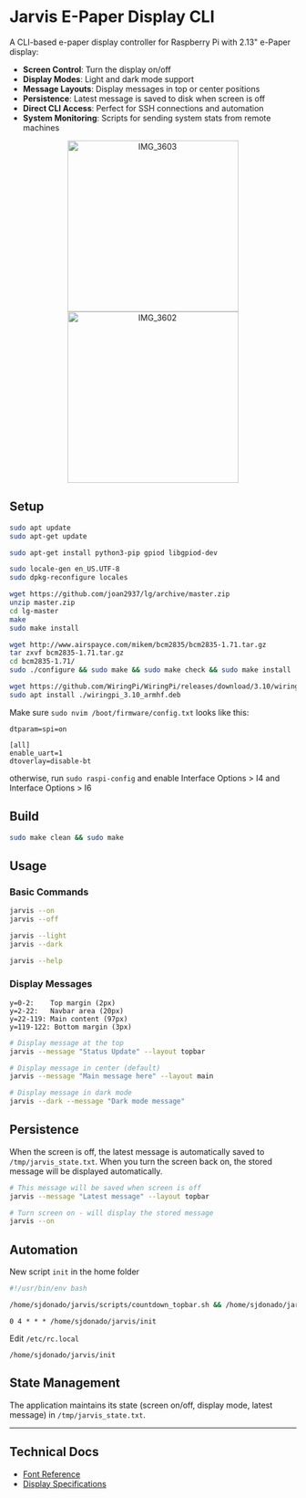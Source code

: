 # Jarvis E-Paper Display CLI

A CLI-based e-paper display controller for Raspberry Pi with 2.13" e-Paper display:

- **Screen Control**: Turn the display on/off
- **Display Modes**: Light and dark mode support
- **Message Layouts**: Display messages in top or center positions
- **Persistence**: Latest message is saved to disk when screen is off
- **Direct CLI Access**: Perfect for SSH connections and automation
- **System Monitoring**: Scripts for sending system stats from remote machines

<div align="center">
  <img width="300" alt="IMG_3603" src="https://github.com/user-attachments/assets/5b98a666-aa89-49d5-80e6-4c8cc2b04bcf">
  <img width="300" alt="IMG_3602" src="https://github.com/user-attachments/assets/90aabb81-2482-47b3-92b3-75cb0453bb5c">
</div>

## Setup

```bash
sudo apt update
sudo apt-get update

sudo apt-get install python3-pip gpiod libgpiod-dev

sudo locale-gen en_US.UTF-8
sudo dpkg-reconfigure locales

wget https://github.com/joan2937/lg/archive/master.zip
unzip master.zip
cd lg-master
make
sudo make install

wget http://www.airspayce.com/mikem/bcm2835/bcm2835-1.71.tar.gz
tar zxvf bcm2835-1.71.tar.gz
cd bcm2835-1.71/
sudo ./configure && sudo make && sudo make check && sudo make install

wget https://github.com/WiringPi/WiringPi/releases/download/3.10/wiringpi_3.10_armhf.deb
sudo apt install ./wiringpi_3.10_armhf.deb
```

Make sure `sudo nvim /boot/firmware/config.txt` looks like this:
```
dtparam=spi=on

[all]
enable_uart=1
dtoverlay=disable-bt
```
otherwise, run `sudo raspi-config` and enable Interface Options > I4 and Interface Options > I6

## Build

```sh
sudo make clean && sudo make
```

## Usage

### Basic Commands

```sh
jarvis --on
jarvis --off

jarvis --light
jarvis --dark

jarvis --help
```

### Display Messages

```
y=0-2:    Top margin (2px)
y=2-22:   Navbar area (20px)
y=22-119: Main content (97px)
y=119-122: Bottom margin (3px)
```

```sh
# Display message at the top
jarvis --message "Status Update" --layout topbar

# Display message in center (default)
jarvis --message "Main message here" --layout main

# Display message in dark mode
jarvis --dark --message "Dark mode message"
```

## Persistence

When the screen is off, the latest message is automatically saved to `/tmp/jarvis_state.txt`. When you turn the screen back on, the stored message will be displayed automatically.

```sh
# This message will be saved when screen is off
jarvis --message "Latest message" --layout topbar

# Turn screen on - will display the stored message
jarvis --on
```

## Automation

New script `init` in the home folder

```bash
#!/usr/bin/env bash

/home/sjdonado/jarvis/scripts/countdown_topbar.sh && /home/sjdonado/jarvis/scripts/quote_of_the_day.sh && jarvis --on
```

```
0 4 * * * /home/sjdonado/jarvis/init
```

Edit `/etc/rc.local`
```
/home/sjdonado/jarvis/init
```

## State Management

The application maintains its state (screen on/off, display mode, latest message) in `/tmp/jarvis_state.txt`.

---

## Technical Docs
- [Font Reference](https://github.com/waveshareteam/e-Paper/blob/master/Arduino/epd1in02d/fonts.h#L85)
- [Display Specifications](https://files.waveshare.com/upload/5/59/2.13inch_e-Paper_V3_Specificition.pdf)
